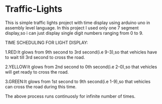 # Traffic-Lights
This is simple traffic lights project with time display using arduino uno in assembly level language. In this project I used only one 7 segment display,so i can just display single digit numbers ranging from 0 to 9.

TIME SCHEDULING FOR LIGHT DISPLAY:

1.RED:It glows from 9th second to 3rd second(i.e 9-3),so that vehicles have to wait till 3rd second to cross the road.

2.YELLOW:It glows from 2nd second to 0th second(i.e 2-0),so that vehicles will get ready to cross the road.

3.GREEN:It glows from 1st second to 9th second(i.e 1-9),so that vehicles can cross the road during this time.

The above process runs continuosly for infinite number of times.
